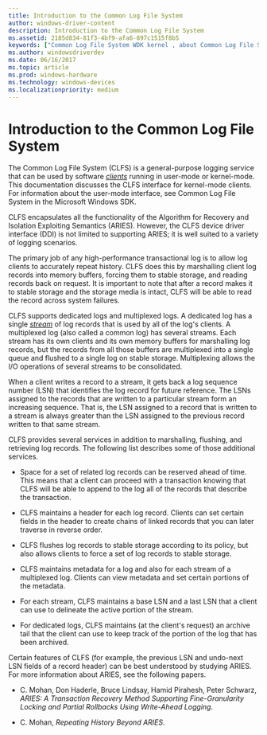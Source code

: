 ```yaml
---
title: Introduction to the Common Log File System
author: windows-driver-content
description: Introduction to the Common Log File System
ms.assetid: 2185d834-81f3-4bf9-afa6-897c1515f8b5
keywords: ["Common Log File System WDK kernel , about Common Log File System", "CLFS WDK kernel , about Common Log File System", "logging service WDK CLFS", "Common Log File System WDK user-mode", "CLFS WDK user-mode", "logs WDK CLFS", "multiplexed logs WDK CLFS", "dedicated logs WDK CLFS", "log sequence numbers WDK CLFS", "LSNs WDK CLFS"]
ms.author: windowsdriverdev
ms.date: 06/16/2017
ms.topic: article
ms.prod: windows-hardware
ms.technology: windows-devices
ms.localizationpriority: medium
---
```


# Introduction to the Common Log File System





The Common Log File System (CLFS) is a general-purpose logging service that can be used by software [*clients*](clfs-terminology.md#kernel-clfs-term-client) running in user-mode or kernel-mode. This documentation discusses the CLFS interface for kernel-mode clients. For information about the user-mode interface, see Common Log File System in the Microsoft Windows SDK.

CLFS encapsulates all the functionality of the Algorithm for Recovery and Isolation Exploiting Semantics (ARIES). However, the CLFS device driver interface (DDI) is not limited to supporting ARIES; it is well suited to a variety of logging scenarios.

The primary job of any high-performance transactional log is to allow log clients to accurately repeat history. CLFS does this by marshalling client log records into memory buffers, forcing them to stable storage, and reading records back on request. It is important to note that after a record makes it to stable storage and the storage media is intact, CLFS will be able to read the record across system failures.

CLFS supports dedicated logs and multiplexed logs. A dedicated log has a single [*stream*](clfs-terminology.md#kernel-clfs-term-stream) of log records that is used by all of the log's clients. A multiplexed log (also called a common log) has several streams. Each stream has its own clients and its own memory buffers for marshalling log records, but the records from all those buffers are multiplexed into a single queue and flushed to a single log on stable storage. Multiplexing allows the I/O operations of several streams to be consolidated.

When a client writes a record to a stream, it gets back a log sequence number (LSN) that identifies the log record for future reference. The LSNs assigned to the records that are written to a particular stream form an increasing sequence. That is, the LSN assigned to a record that is written to a stream is always greater than the LSN assigned to the previous record written to that same stream.

CLFS provides several services in addition to marshalling, flushing, and retrieving log records. The following list describes some of those additional services.

-   Space for a set of related log records can be reserved ahead of time. This means that a client can proceed with a transaction knowing that CLFS will be able to append to the log all of the records that describe the transaction.

-   CLFS maintains a header for each log record. Clients can set certain fields in the header to create chains of linked records that you can later traverse in reverse order.

-   CLFS flushes log records to stable storage according to its policy, but also allows clients to force a set of log records to stable storage.

-   CLFS maintains metadata for a log and also for each stream of a multiplexed log. Clients can view metadata and set certain portions of the metadata.

-   For each stream, CLFS maintains a base LSN and a last LSN that a client can use to delineate the active portion of the stream.

-   For dedicated logs, CLFS maintains (at the client's request) an archive tail that the client can use to keep track of the portion of the log that has been archived.

Certain features of CLFS (for example, the previous LSN and undo-next LSN fields of a record header) can be best understood by studying ARIES. For more information about ARIES, see the following papers.

-   C. Mohan, Don Haderle, Bruce Lindsay, Hamid Pirahesh, Peter Schwarz, *ARIES: A Transaction Recovery Method Supporting Fine-Granularity Locking and Partial Rollbacks Using Write-Ahead Logging*.

-   C. Mohan, *Repeating History Beyond ARIES*.

 

 




